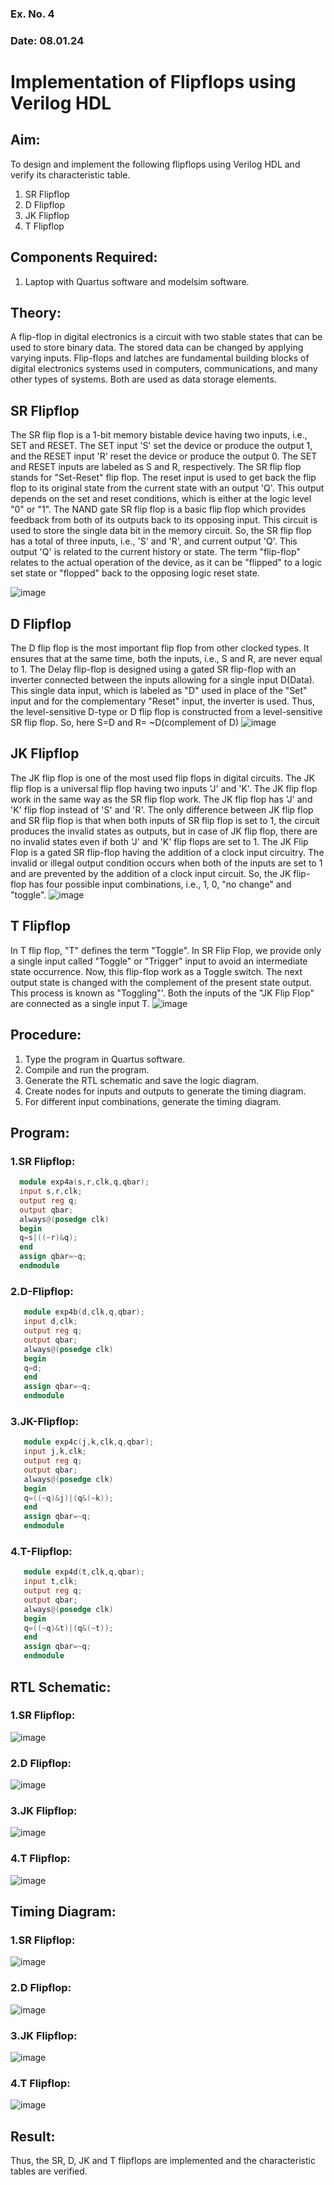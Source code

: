 ### Ex. No. 4
### Date: 08.01.24
# Implementation of Flipflops using Verilog HDL
## Aim:
To design and implement the following flipflops using Verilog HDL and verify its characteristic table.
1.	SR Flipflop
2.	D Flipflop
3.	JK Flipflop
4.	T Flipflop
## Components Required:
1.	Laptop with Quartus software and modelsim software.
## Theory:
A flip-flop in digital electronics is a circuit with two stable states that can be used to store binary data. The stored data can be changed by applying varying inputs. Flip-flops and latches are fundamental building blocks of digital electronics systems used in computers, communications, and many other types of systems. Both are used as data storage elements.
## SR Flipflop
The SR flip flop is a 1-bit memory bistable device having two inputs, i.e., SET and RESET. The SET input 'S' set the device or produce the output 1, and the RESET input 'R' reset the device or produce the output 0. The SET and RESET inputs are labeled as S and R, respectively.
The SR flip flop stands for "Set-Reset" flip flop. The reset input is used to get back the flip flop to its original state from the current state with an output 'Q'. This output depends on the set and reset conditions, which is either at the logic level "0" or "1".
The NAND gate SR flip flop is a basic flip flop which provides feedback from both of its outputs back to its opposing input. This circuit is used to store the single data bit in the memory circuit. So, the SR flip flop has a total of three inputs, i.e., 'S' and 'R', and current output 'Q'. This output 'Q' is related to the current history or state. The term "flip-flop" relates to the actual operation of the device, as it can be "flipped" to a logic set state or "flopped" back to the opposing logic reset state.

![image](https://github.com/rvinifa/Flipflops/assets/133735746/725727f1-85ef-4b56-8fb5-5fd470d8d207)
 

## D Flipflop
The D flip flop is the most important flip flop from other clocked types. It ensures that at the same time, both the inputs, i.e., S and R, are never equal to 1. The Delay flip-flop is designed using a gated SR flip-flop with an inverter connected between the inputs allowing for a single input D(Data).
This single data input, which is labeled as "D" used in place of the "Set" input and for the complementary "Reset" input, the inverter is used. Thus, the level-sensitive D-type or D flip flop is constructed from a level-sensitive SR flip flop.
So, here S=D and R= ~D(complement of D)
![image](https://github.com/rvinifa/Flipflops/assets/133735746/c9c8383d-6f6d-48c6-b35b-2a2fa28178ed)
 
## JK Flipflop
The JK flip flop is one of the most used flip flops in digital circuits. The JK flip flop is a universal flip flop having two inputs 'J' and 'K'. The JK flip flop work in the same way as the SR flip flop work. The JK flip flop has 'J' and 'K' flip flop instead of 'S' and 'R'. The only difference between JK flip flop and SR flip flop is that when both inputs of SR flip flop is set to 1, the circuit produces the invalid states as outputs, but in case of JK flip flop, there are no invalid states even if both 'J' and 'K' flip flops are set to 1. The JK Flip Flop is a gated SR flip-flop having the addition of a clock input circuitry. The invalid or illegal output condition occurs when both of the inputs are set to 1 and are prevented by the addition of a clock input circuit. So, the JK flip-flop has four possible input combinations, i.e., 1, 0, "no change" and "toggle". 
 ![image](https://github.com/rvinifa/Flipflops/assets/133735746/ad5d7905-7ed9-4ddb-ba91-4e284fc151d6)


## T Flipflop
In T flip flop, "T" defines the term "Toggle". In SR Flip Flop, we provide only a single input called "Toggle" or "Trigger" input to avoid an intermediate state occurrence. Now, this flip-flop work as a Toggle switch. The next output state is changed with the complement of the present state output. This process is known as "Toggling"'. Both the inputs of the "JK Flip Flop" are connected as a single input T.
 ![image](https://github.com/rvinifa/Flipflops/assets/133735746/d8ebd20c-4a91-4496-bd67-2239ab1a0798)

## Procedure:
1.	Type the program in Quartus software.
2.	Compile and run the program.
3.	Generate the RTL schematic and save the logic diagram.
4.	Create nodes for inputs and outputs to generate the timing diagram.
5.	For different input combinations, generate the timing diagram.


## Program:
### 1.SR Flipflop:
```verilog
  module exp4a(s,r,clk,q,qbar);
  input s,r,clk;
  output reg q;
  output qbar;
  always@(posedge clk)
  begin
  q=s|((~r)&q);
  end
  assign qbar=~q;
  endmodule
```
### 2.D-Flipflop:
```verilog
   module exp4b(d,clk,q,qbar);
   input d,clk;
   output reg q;
   output qbar;
   always@(posedge clk)
   begin
   q=d;
   end
   assign qbar=~q;
   endmodule
```
### 3.JK-Flipflop:
```verilog
   module exp4c(j,k,clk,q,qbar);
   input j,k,clk;
   output reg q;
   output qbar;
   always@(posedge clk)
   begin
   q=((~q)&j)|(q&(~k));
   end
   assign qbar=~q;
   endmodule
```
### 4.T-Flipflop:
```verilog
   module exp4d(t,clk,q,qbar);
   input t,clk;
   output reg q;
   output qbar;
   always@(posedge clk)
   begin
   q=((~q)&t)|(q&(~t));
   end
   assign qbar=~q;
   endmodule
```

## RTL Schematic:
### 1.SR Flipflop:
![image](https://github.com/RahulMR2005/Flipflops/assets/145525365/dff0bc8f-060a-484b-8bf0-1713d60785dd)

### 2.D Flipflop:
![image](https://github.com/RahulMR2005/Flipflops/assets/145525365/d61a6b18-69c0-40be-82c2-6789c7609fb4)

### 3.JK Flipflop:
![image](https://github.com/RahulMR2005/Flipflops/assets/145525365/9d9b9132-313d-4e20-80d4-d30c5ed02d34)

### 4.T Flipflop:
![image](https://github.com/RahulMR2005/Flipflops/assets/145525365/97cda27b-705b-4410-84eb-6a71d436cbad)




## Timing Diagram:
### 1.SR Flipflop:
![image](https://github.com/RahulMR2005/Flipflops/assets/145525365/10b529c1-49b0-445f-939f-f770ac26fd53)


### 2.D Flipflop:
![image](https://github.com/RahulMR2005/Flipflops/assets/145525365/7069a304-ffad-44ec-b124-f9a0f78c46d5)

###  3.JK Flipflop:
![image](https://github.com/RahulMR2005/Flipflops/assets/145525365/57bcc110-ce26-4bcf-990b-be5f3421c6ce)


### 4.T Flipflop:
![image](https://github.com/RahulMR2005/Flipflops/assets/145525365/2faf5584-4f0b-4f3c-b68e-56ba20b8ac8a)


## Result:
Thus, the SR, D, JK and T flipflops are implemented and the characteristic tables are verified.

